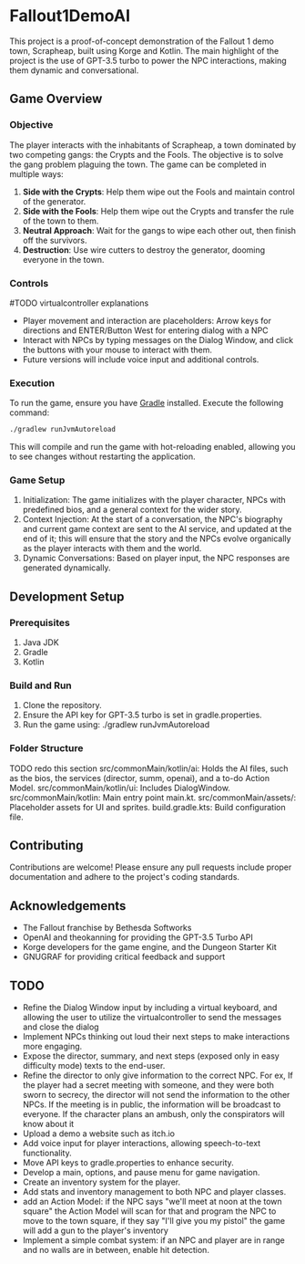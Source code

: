 # Fallout1DemoAI
This project is a proof-of-concept demonstration of the Fallout 1 demo town, Scrapheap, 
built using Korge and Kotlin. The main highlight of the project is the use of GPT-3.5 turbo to 
power the NPC interactions, making them dynamic and conversational.

## Game Overview

### Objective
The player interacts with the inhabitants of Scrapheap, a town dominated by two competing gangs: the Crypts and the Fools. 
The objective is to solve the gang problem plaguing the town. 
The game can be completed in multiple ways:
1. **Side with the Crypts**: Help them wipe out the Fools and maintain control of the generator.
2. **Side with the Fools**: Help them wipe out the Crypts and transfer the rule of the town to them.
3. **Neutral Approach**: Wait for the gangs to wipe each other out, then finish off the survivors.
4. **Destruction**: Use wire cutters to destroy the generator, dooming everyone in the town.

### Controls
#TODO virtualcontroller explanations
- Player movement and interaction are placeholders: Arrow keys for directions and ENTER/Button West for entering dialog with a NPC
- Interact with NPCs by typing messages on the Dialog Window, and click the buttons with your mouse to interact with them.
- Future versions will include voice input and additional controls.

### Execution
To run the game, ensure you have [Gradle](https://gradle.org/install/) installed. Execute the following command:

```bash
./gradlew runJvmAutoreload
```
This will compile and run the game with hot-reloading enabled, allowing you to see changes without restarting the application.

### Game Setup
1. Initialization: The game initializes with the player character, NPCs with predefined bios, and a general context for the wider story.
2. Context Injection: At the start of a conversation, the NPC's biography and current game context are sent to the AI service, and updated at the end of it; 
this will ensure that the story and the NPCs evolve organically as the player interacts with them and the world.
3. Dynamic Conversations: Based on player input, the NPC responses are generated dynamically.

## Development Setup
### Prerequisites
1. Java JDK
2. Gradle
3. Kotlin

### Build and Run
1. Clone the repository.
2. Ensure the API key for GPT-3.5 turbo is set in gradle.properties.
3. Run the game using: ./gradlew runJvmAutoreload

### Folder Structure
TODO redo this section
src/commonMain/kotlin/ai: Holds the AI files, such as the bios, the services (director, summ, openai), and a to-do Action Model.
src/commonMain/kotlin/ui: Includes DialogWindow.
src/commonMain/kotlin: Main entry point main.kt.
src/commonMain/assets/: Placeholder assets for UI and sprites.
build.gradle.kts: Build configuration file.

## Contributing
Contributions are welcome! Please ensure any pull requests include proper documentation and 
adhere to the project's coding standards.

## Acknowledgements
- The Fallout franchise by Bethesda Softworks
- OpenAI and theokanning for providing the GPT-3.5 Turbo API
- Korge developers for the game engine, and the Dungeon Starter Kit
- GNUGRAF for providing critical feedback and support

## TODO
- Refine the Dialog Window input by including a virtual keyboard, and allowing the user
  to utilize the virtualcontroller to send the messages and close the dialog
- Implement NPCs thinking out loud their next steps to make interactions more engaging.
- Expose the director, summary, and next steps (exposed only in easy difficulty mode)
  texts to the end-user.
- Refine the director to only give information to the correct NPC. For ex, If the player had a secret meeting with someone, and they were both sworn to secrecy,
  the director will not send the information to the other NPCs.
  If the meeting is in public, the information will be broadcast to everyone. If the character plans an ambush, only the conspirators will know about it
- Upload a demo a website such as itch.io
- Add voice input for player interactions, allowing speech-to-text functionality.
- Move API keys to gradle.properties to enhance security.
- Develop a main, options, and pause menu for game navigation.
- Create an inventory system for the player.
- Add stats and inventory management to both NPC and player classes.
- add an Action Model: if the NPC says "we'll meet at noon at the town square" 
the Action Model will scan for that and program the NPC to move to the town square, 
if they say "I'll give you my pistol" the game will add a gun to the player's inventory
- Implement a simple combat system: if an NPC and player are in range and no walls are in between, 
enable hit detection.
